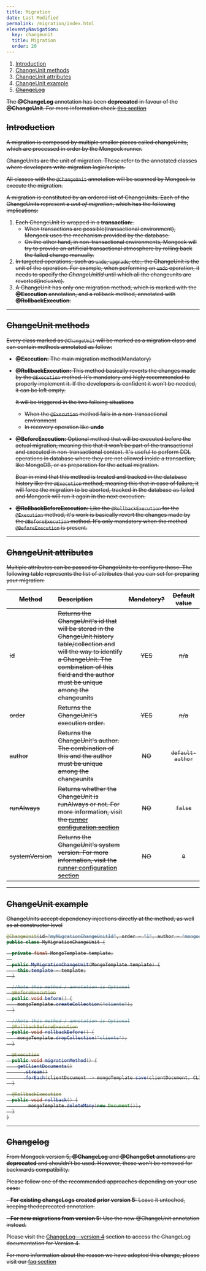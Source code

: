 ```yaml
---
title: Migration
date: Last Modified 
permalink: /migration/index.html
eleventyNavigation:
  key: changeunit 
  title: Migration
  order: 20
---
```



<ol>
  <li><a href="#introduction">Introduction</a></li>
  <li><a href="#changeunit-methods">ChangeUnit methods</a></li>
  <li><a href="#changeunit-attributes">ChangeUnit attributes</a></li>
  <li><a href="#changeunit-example">ChangeUnit example</li>
  <li><strike><a href="#changeLog">ChangeLog</a><strike></li>
</ol>

<p class="tip">The <b>@ChangeLog</b> annotation has been <b>deprecated</b> in favour of the <b>@ChangeUnit</b>. For more information check <a href="/faq#changelog-deprecation">this section</a></p>

## Introduction
 A migration is composed by multiple smaller pieces called changeUnits, which are processed in order by the Mongock runner.

ChangeUnits are the unit of migration. These refer to the annotated classes where developers write  migration logic/scripts.

All classes with the `@ChangeUnit` annotation will be scanned by Mongock to execute the migration.

A migration is constituted by an ordered list of ChangeUnits. Each of the ChangeUnits represent a _unit of migration_, which has the following implications:

1. Each ChangeUnit is wrapped in a **transaction:**. 
    - When transactions are possible(transactional environment), Mongock uses the mechanism provided by the database. 
    - On the other hand, in non-transactional environments, Mongock will try to provide an artificial transactional atmosphere by rolling back the failed change manually.
2. In targeted operations, such as `undo`, `upgrade`, etc., the ChangeUnit is the unit of the operation. For example, when performing an `undo` operation, it needs to specify the _ChangeUnitId_ until which all the changeunits are reverted(inclusive).
3. A ChangeUnit has only one migration method, which is marked with the **@Execution** annotation, and a rollback method, annotated with **@RollbackExecution**.

------------------------------------------------------

## ChangeUnit methods

Every class marked as `@ChangeUnit` will be marked as a migration class and can contain methods annotated as follow:

- **@Execution:** The main migration method(Mandatory)
- **@RollbackExecution:** This method basically reverts the changes made by the `@Execution` method. It's mandatory and higly recommended to properly implement it. If the developers is confident it won't be needed, it can be left empty. 
  
  It will be triggered in the two folloing situations
  - When the `@Execution` method fails in a non-transactional environment
  - In recovery operation like **undo**
- **@BeforeExecution:** Optional method that will be executed before the actual migration, meaning this that it won't be part of the transactional and executed in non-transactional context. 
  It's useful to perform DDL operations in database where they are not allowed inside a transaction, like MongoDB, or as preparation for the actual migration. 
  
  Bear in mind that this method is treated and tracked in the database history like the `@Execution` method, meaning this that in case of failure, it will force the migration to be aborted, tracked in the database as failed and Mongock will run it again in the next execution. 
- **@RollbackBeforeExecution:** Like the `@RollbackExecution` for the `@Execution` method, it's work is basically revert the changes made by the `@BeforeExecution` method. It's only mandatory when the method `@BeforeExecution` is present.

------------------------------------------------------

## ChangeUnit attributes
Multiple attributes can be passed to ChangeUnits to configure these. The following table represents the list of attributes that you can set for preparing your migration:

| Method            | Description                                  | Mandatory?  | Default value |
| ----------------- |:---------------------------------------------| :-----------:|:-------------:|
| id           | Returns the ChangeUnit's id that will be stored in the ChangeUnit history table/collection and will the way to identify a ChangeUnit. The combination of this field and the author must be unique among the changeunits|YES|       n/a     |
| order        | Returns the ChangeUnit's execution order. | YES | n/a |
| author       | Returns the ChangeUnit's author. The combination of this and the author must be unique among the changeunits|     NO     | `default-author` |
| runAlways      | Returns whether the ChangeUnit is runAlways or not. For more information, visit the [runner configuration section](/runner/common-configuration/)  | NO | `false` |
| systemVersion| Returns the ChangeUnit's system version. For more information, visit the [runner configuration section](/runner/common-configuration/)| NO | `0` |

------------------------------------------------------

## ChangeUnit example
<p class="successAlt">ChangeUnits accept dependency injections directly at the method, as well as at constructor level</p>

```java
@ChangeUnit(id="myMigrationChangeUnitId", order = "1", author = "mongock_test", systemVersion = "1")
public class MyMigrationChangeUnit {

  private final MongoTemplate template;
  
  public MyMigrationChangeUnit(MongoTemplate template) {
    this.template = template;
  }

  //Note this method / annotation is Optional
  @BeforeExecution
  public void before() {
    mongoTemplate.createCollection("clients");
  }

  //Note this method / annotation is Optional
  @RollbackBeforeExecution
  public void rollbackBefore() {
    mongoTemplate.dropCollection("clients");
  }

  @Execution
  public void migrationMethod() {
    getClientDocuments()
      .stream()
      .forEach(clientDocument -> mongoTemplate.save(clientDocument, CLIENTS_COLLECTION_NAME));
  }

  @RollbackExecution
  public void rollback() {
        mongoTemplate.deleteMany(new Document());
  }
}
```


------------------------------------------------------
<h2 id="changelog"><strike>Changelog</strike></h2>

From Mongock version 5, **@ChangeLog** and **@ChangeSet** annotations are **deprecated** and shouldn't be used. However, these  won't be removed for backwards compatibility.

<div class="success">Please follow one of the recommended approaches depending on your use case:
<p>- <b>For existing changeLogs created prior version 5:</b> Leave it untoched, keeping thedeprecated annotation.</p>
<p>- <b>For new migrations from version 5:</b> Use the new @ChangeUnit annotation instead.</p>
</div>


Please visit the [ChangeLog - version 4](https://www.mongock.io/changelogs) section to access the ChangeLog documentation for Version 4. 

For more information about the reason we have adopted this change, please visit our [faq section](/faq#changelog-deprecation)
